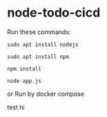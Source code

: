 # node-todo-cicd

Run these commands:


`sudo apt install nodejs`


`sudo apt install npm`


`npm install`

`node app.js`

or Run by docker compose

test
hi

